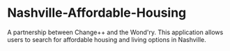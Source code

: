 # Nashville-Affordable-Housing
A partnership between Change++ and the Wond'ry. This application allows users to search for affordable housing and living options in Nashville. 
